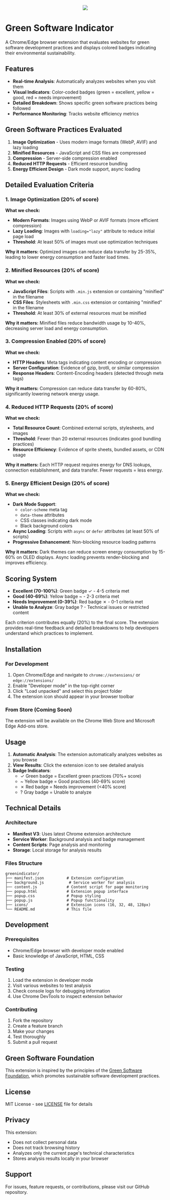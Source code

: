 <p align="center"><img src="/icons/icon-128.png" /></p>

# Green Software Indicator

A Chrome/Edge browser extension that evaluates websites for green software development practices and displays colored badges indicating their environmental sustainability.

## Features

- **Real-time Analysis**: Automatically analyzes websites when you visit them
- **Visual Indicators**: Color-coded badges (green = excellent, yellow = good, red = needs improvement)
- **Detailed Breakdown**: Shows specific green software practices being followed
- **Performance Monitoring**: Tracks website efficiency metrics

## Green Software Practices Evaluated

1. **Image Optimization** - Uses modern image formats (WebP, AVIF) and lazy loading
2. **Minified Resources** - JavaScript and CSS files are compressed
3. **Compression** - Server-side compression enabled
4. **Reduced HTTP Requests** - Efficient resource bundling
5. **Energy Efficient Design** - Dark mode support, async loading

## Detailed Evaluation Criteria

### 1. Image Optimization (20% of score)
**What we check:**
- **Modern Formats**: Images using WebP or AVIF formats (more efficient compression)
- **Lazy Loading**: Images with `loading="lazy"` attribute to reduce initial page load
- **Threshold**: At least 50% of images must use optimization techniques

**Why it matters:** Optimized images can reduce data transfer by 25-35%, leading to lower energy consumption and faster load times.

### 2. Minified Resources (20% of score)
**What we check:**
- **JavaScript Files**: Scripts with `.min.js` extension or containing "minified" in the filename
- **CSS Files**: Stylesheets with `.min.css` extension or containing "minified" in the filename
- **Threshold**: At least 30% of external resources must be minified

**Why it matters:** Minified files reduce bandwidth usage by 10-40%, decreasing server load and energy consumption.

### 3. Compression Enabled (20% of score)
**What we check:**
- **HTTP Headers**: Meta tags indicating content encoding or compression
- **Server Configuration**: Evidence of gzip, brotli, or similar compression
- **Response Headers**: Content-Encoding headers (detected through meta tags)

**Why it matters:** Compression can reduce data transfer by 60-80%, significantly lowering network energy usage.

### 4. Reduced HTTP Requests (20% of score)
**What we check:**
- **Total Resource Count**: Combined external scripts, stylesheets, and images
- **Threshold**: Fewer than 20 external resources (indicates good bundling practices)
- **Resource Efficiency**: Evidence of sprite sheets, bundled assets, or CDN usage

**Why it matters:** Each HTTP request requires energy for DNS lookups, connection establishment, and data transfer. Fewer requests = less energy.

### 5. Energy Efficient Design (20% of score)
**What we check:**
- **Dark Mode Support**: 
  - `color-scheme` meta tag
  - `data-theme` attributes
  - CSS classes indicating dark mode
  - Black background colors
- **Async Loading**: Scripts with `async` or `defer` attributes (at least 50% of scripts)
- **Progressive Enhancement**: Non-blocking resource loading patterns

**Why it matters:** Dark themes can reduce screen energy consumption by 15-60% on OLED displays. Async loading prevents render-blocking and improves efficiency.

## Scoring System

- **Excellent (70-100%)**: Green badge ✓ - 4-5 criteria met
- **Good (40-69%)**: Yellow badge ~ - 2-3 criteria met  
- **Needs Improvement (0-39%)**: Red badge ✗ - 0-1 criteria met
- **Unable to Analyze**: Gray badge ? - Technical issues or restricted content

Each criterion contributes equally (20%) to the final score. The extension provides real-time feedback and detailed breakdowns to help developers understand which practices to implement.

## Installation

### For Development
1. Open Chrome/Edge and navigate to `chrome://extensions/` or `edge://extensions/`
2. Enable "Developer mode" in the top-right corner
3. Click "Load unpacked" and select this project folder
4. The extension icon should appear in your browser toolbar

### From Store (Coming Soon)
The extension will be available on the Chrome Web Store and Microsoft Edge Add-ons store.

## Usage

1. **Automatic Analysis**: The extension automatically analyzes websites as you browse
2. **View Results**: Click the extension icon to see detailed analysis
3. **Badge Indicators**: 
   - ✓ Green badge = Excellent green practices (70%+ score)
   - ~ Yellow badge = Good practices (40-69% score) 
   - ✗ Red badge = Needs improvement (<40% score)
   - ? Gray badge = Unable to analyze

## Technical Details

### Architecture
- **Manifest V3**: Uses latest Chrome extension architecture
- **Service Worker**: Background analysis and badge management
- **Content Scripts**: Page analysis and monitoring
- **Storage**: Local storage for analysis results

### Files Structure
```
greenindicator/
├── manifest.json          # Extension configuration
├── background.js           # Service worker for analysis
├── content.js             # Content script for page monitoring
├── popup.html             # Extension popup interface
├── popup.css              # Popup styling
├── popup.js               # Popup functionality
├── icons/                 # Extension icons (16, 32, 48, 128px)
└── README.md              # This file
```

## Development

### Prerequisites
- Chrome/Edge browser with developer mode enabled
- Basic knowledge of JavaScript, HTML, CSS

### Testing
1. Load the extension in developer mode
2. Visit various websites to test analysis
3. Check console logs for debugging information
4. Use Chrome DevTools to inspect extension behavior

### Contributing
1. Fork the repository
2. Create a feature branch
3. Make your changes
4. Test thoroughly
5. Submit a pull request

## Green Software Foundation
This extension is inspired by the principles of the [Green Software Foundation](https://greensoftware.foundation/), which promotes sustainable software development practices.

## License
MIT License - see [LICENSE](LICENSE) file for details

## Privacy
This extension:
- Does not collect personal data
- Does not track browsing history
- Analyzes only the current page's technical characteristics
- Stores analysis results locally in your browser

## Support
For issues, feature requests, or contributions, please visit our GitHub repository.